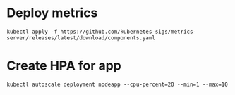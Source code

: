 # Deploy metrics
```
kubectl apply -f https://github.com/kubernetes-sigs/metrics-server/releases/latest/download/components.yaml
```

# Create HPA for app
```
kubectl autoscale deployment nodeapp --cpu-percent=20 --min=1 --max=10
```
